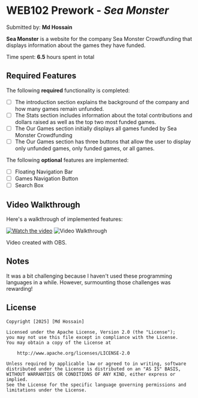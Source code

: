 # WEB102 Prework - *Sea Monster*

Submitted by: **Md Hossain**

**Sea Monster** is a website for the company Sea Monster Crowdfunding that displays information about the games they have funded.

Time spent: **6.5** hours spent in total

## Required Features

The following **required** functionality is completed:

* [ ] The introduction section explains the background of the company and how many games remain unfunded.
* [ ] The Stats section includes information about the total contributions and dollars raised as well as the top two most funded games.
* [ ] The Our Games section initially displays all games funded by Sea Monster Crowdfunding
* [ ] The Our Games section has three buttons that allow the user to display only unfunded games, only funded games, or all games.

The following **optional** features are implemented:

* [ ] Floating Navigation Bar
* [ ] Games Navigation Button
* [ ] Search Box

## Video Walkthrough

Here's a walkthrough of implemented features:

[![Watch the video](https://imgur.com/a/lnLZlMr)](https://drive.google.com/file/d/12lEEhZjQStelbujZv0_IHAitx9iC3aVz/view?usp=sharing)
<img src='http://i.imgur.com/link/to/your/gif/file.gif' title='Video Walkthrough' width='' alt='Video Walkthrough' />

<!-- Replace this with whatever GIF tool you used! -->
Video created with OBS.  
<!-- Recommended tools:
[Kap](https://getkap.co/) for macOS
[ScreenToGif](https://www.screentogif.com/) for Windows
[peek](https://github.com/phw/peek) for Linux. -->

## Notes

It was a bit challenging because I haven't used these programming languages in a while. However, surmounting those challenges was rewarding!

## License

    Copyright [2025] [Md Hossain]

    Licensed under the Apache License, Version 2.0 (the "License");
    you may not use this file except in compliance with the License.
    You may obtain a copy of the License at

        http://www.apache.org/licenses/LICENSE-2.0

    Unless required by applicable law or agreed to in writing, software
    distributed under the License is distributed on an "AS IS" BASIS,
    WITHOUT WARRANTIES OR CONDITIONS OF ANY KIND, either express or implied.
    See the License for the specific language governing permissions and
    limitations under the License.
